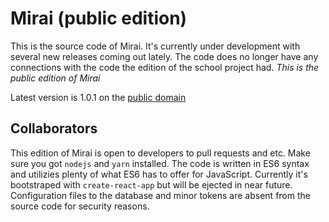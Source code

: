 # Mirai (public edition)

This is the source code of Mirai. It's currently under development with several new releases coming out lately.
The code does no longer have any connections with the code the edition of the school project had.
_This is the public edition of Mirai_

Latest version is 1.0.1 on the [public domain](https://miraianime.stream/)

## Collaborators

This edition of Mirai is open to developers to pull requests and etc.
Make sure you got `nodejs` and `yarn` installed. The code is written in ES6 syntax and utilizies plenty of what ES6 has to offer for JavaScript.
Currently it's bootstraped with `create-react-app` but will be ejected in near future. Configuration files to the database and minor tokens are absent from the source code for security reasons.
